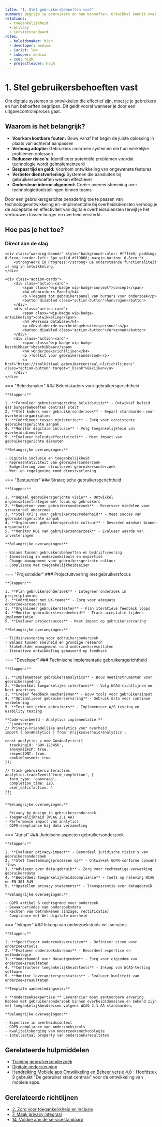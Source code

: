 ```yaml
---
title: "1. Stel gebruikersbehoeften vast"
summary: Begrijp je gebruikers en hun behoeften. Ontwikkel kennis over je gebruikers en wat dat betekent voor je technologieproject.
relations:
  - toegankelijkheid
  - privacy
  - servicestandaard
roles:
  - beleidsmaker: high
  - developer: medium
  - jurist: low
  - inkoper: medium
  - cxo: high
  - projectleider: high
---
```


# 1. Stel gebruikersbehoeften vast

Om digitale systemen te ontwikkelen die effectief zijn, moet je je gebruikers en hun behoeften begrijpen. Dit geldt vooral wanneer je door een uitgavecontroleproces gaat.

## Waarom is het belangrijk?

- **Voorkom kostbare fouten:** Bouw vanaf het begin de juiste oplossing in plaats van achteraf aanpassen
- **Verhoog adoptie:** Gebruikers omarmen systemen die hun werkelijke problemen oplossen
- **Reduceer risico's:** Identificeer potentiële problemen voordat technologie wordt geïmplementeerd
- **Bespaar tijd en geld:** Voorkom ontwikkeling van ongewenste features
- **Verbeter dienstverlening:** Systemen die aansluiten bij gebruikersbehoeften werken effectiever
- **Ondersteun interne alignment:** Creëer overeenstemming over technologiedoelstellingen binnen teams

Door een gebruikersgerichte benadering toe te passen van technologieontwikkeling en -implementatie bij overheidsdiensten verhoog je de acceptatie en effectiviteit van digitale overheidsdiensten terwijl je het vertrouwen tussen burger en overheid versterkt.

## Hoe pas je het toe?

<div class="direct-aan-de-slag">
    <h3>Direct aan de slag</h3>

    <div class="warning-banner" style="background-color: #fff3e0; padding: 0.5rem; border-left: 3px solid #ff9800; margin-bottom: 0.8rem;">
        <strong>Work in Progress:</strong> De onderstaande functionaliteit is nog in ontwikkeling.
    </div>

    <div class="action-cards">
        <div class="action-card">
            <span class="wip-badge wip-badge-concept">concept</span>
            <h4 >Gebruikers Panel</h4>
            <p >Toegang tot gebruikerspanel van burgers voor onderzoek</p>
            <button disabled class="action-button">Aanvragen</button>
        </div>
        <div class="action-card">
            <span class="wip-badge wip-badge-ontwikkeling">ontwikkeling</span>
            <h4 >Persona Database</h4>
            <p >Gevalideerde overheidsgebruikerspersona's</p>
            <button disabled class="action-button">Verkennen</button>
        </div>
        <div class="action-card">
            <span class="wip-badge wip-badge-beschikbaar">beschikbaar</span>
            <h4 >Onderzoeksrichtlijnen</h4>
            <p >Toolkit voor gebruikersonderzoek</p>
            <a href="https://toolkittaal.gebruikercentraal.nl/richtlijnen/" class="action-button" target="_blank">Bekijken</a>
        </div>
    </div>
</div>

=== "Beleidsmaker"
    ### Beleidskaders voor gebruikersgerichtheid

    **Stappen:**

    1. **Formuleer gebruikersgerichte beleidsvisie** - Ontwikkel beleid dat burgerbehoeften centraal stelt
    2. **Stel kaders voor gebruikersonderzoek** - Bepaal standaarden voor overheidsorganisaties
    3. **Coördineer tussen ministeries** - Zorg voor consistente gebruikersgerichte aanpak
    4. **Monitor digitale inclusie** - Volg toegankelijkheid van overheidsdiensten
    5. **Evalueer beleidseffectiviteit** - Meet impact van gebruikersgerichte diensten

    **Belangrijke overwegingen:**

    - Digitale inclusie en toegankelijkheid
    - Representativiteit van gebruikersonderzoek
    - Budgettering voor structureel gebruikersonderzoek
    - Wet- en regelgeving rond dienstverlening

=== "Bestuurder"
    ### Strategische gebruikersgerichtheid

    **Stappen:**

    1. **Bepaal gebruikersgerichte visie** - Ontwikkel organisatiestrategie met focus op gebruikers
    2. **Budgeteer voor gebruikersonderzoek** - Reserveer middelen voor structureel onderzoek
    3. **Stel KPI's voor gebruikerstevredenheid** - Meet succes van gebruikersgerichte aanpak
    4. **Organiseer gebruikersgerichte cultuur** - Bevorder mindset binnen organisatie
    5. **Monitor ROI van gebruikersonderzoek** - Evalueer waarde van investeringen

    **Belangrijke overwegingen:**

    - Balans tussen gebruikersbehoeften en bedrijfsvoering
    - Investering in onderzoekstools en expertise
    - Change management voor gebruikersgerichte cultuur
    - Compliance met toegankelijkheidseisen

=== "Projectleider"
    ### Projectuitvoering met gebruikersfocus

    **Stappen:**

    1. **Plan gebruikersonderzoek** - Integreer onderzoek in projectplanning
    2. **Coördineer met UX-teams** - Zorg voor adequate onderzoeksresources
    3. **Organiseer gebruikerstesten** - Plan iteratieve feedback loops
    4. **Monitor gebruikerstevredenheid** - Track acceptatie tijdens implementatie
    5. **Evalueer projectsucces** - Meet impact op gebruikerservaring

    **Belangrijke overwegingen:**

    - Tijdsinvestering voor gebruikersonderzoek
    - Balans tussen snelheid en grondige research
    - Stakeholder management rond onderzoeksresultaten
    - Iteratieve ontwikkeling gebaseerd op feedback

=== "Developer"
    ### Technische implementatie gebruikersgerichtheid

    **Stappen:**

    1. **Implementeer gebruikersanalytics** - Bouw meetinstrumenten voor gebruikersgedrag
    2. **Ontwikkel toegankelijke interfaces** - Volg WCAG-richtlijnen en best practices
    3. **Creëer feedback mechanismen** - Bouw tools voor gebruikersinput
    4. **Optimaliseer gebruikerservaring** - Gebruik data voor continue verbetering
    5. **Test met echte gebruikers** - Implementeer A/B testing en usability testing

    **Code-voorbeeld - Analytics implementatie:**
    ```javascript
    // Privacy-vriendelijke analytics voor overheid
    import { GovAnalytics } from '@rijksoverheid/analytics';

    const analytics = new GovAnalytics({
      trackingId: 'GOV-123456',
      anonymizeIP: true,
      respectDNT: true,
      cookieConsent: true
    });

    // Track gebruikersinteracties
    analytics.trackEvent('form_completion', {
      form_type: 'aanvraag',
      completion_time: 120,
      user_satisfaction: 4
    });
    ```

    **Belangrijke overwegingen:**

    - Privacy by design in gebruikersonderzoek
    - Toegankelijkheid (WCAG 2.1 AA)
    - Performance impact van analytics
    - GDPR-compliance bij data verzameling

=== "Jurist"
    ### Juridische aspecten gebruikersonderzoek

    **Stappen:**

    1. **Evalueer privacy-impact** - Beoordeel juridische risico's van gebruikersonderzoek
    2. **Stel toestemmingsprocessen op** - Ontwikkel GDPR-conforme consent flows
    3. **Adviseer over data-gebruik** - Zorg voor rechtmatige verwerking gebruikersdata
    4. **Beoordeel toegankelijkheidscompliance** - Toets op naleving WCAG en EN 301 549
    5. **Opstellen privacy statements** - Transparantie over datagebruik

    **Belangrijke overwegingen:**

    - GDPR artikel 6 rechtsgrond voor onderzoek
    - Bewaarperiodes van onderzoeksdata
    - Rechten van betrokkenen (inzage, rectificatie)
    - Compliance met Wet digitale overheid

=== "Inkoper"
    ### Inkoop van onderzoekstools en -services

    **Stappen:**

    1. **Specificeer onderzoeksvereisten** - Definieer eisen voor onderzoekstools
    2. **Evalueer onderzoeksbureaus** - Beoordeel expertise en methodologie
    3. **Onderhandel over dataeigendom** - Zorg voor eigendom van onderzoeksresultaten
    4. **Contracteer toegankelijkheidstools** - Inkoop van WCAG-testing software
    5. **Monitor leveranciersprestaties** - Evalueer kwaliteit van onderzoeksresultaten

    **Template aanbestedingseis:**

    > **Onderzoeksexpertise:** Leverancier moet aantoonbare ervaring hebben met gebruikersonderzoek binnen overheidsdomeinen en bekend zijn met toegankelijkheidseisen volgens WCAG 2.1 AA standaarden.

    **Belangrijke overwegingen:**

    - Expertise in overheidscontext
    - GDPR-compliance van onderzoekstools
    - Kwaliteitsborging van onderzoeksmethodologie
    - Intellectual property van onderzoeksresultaten

## Gerelateerde hulpmiddelen

- [Training gebruikersonderzoek](https://www.gebruikercentraal.nl/evenementen/)
- [Digitale ondersteuning](https://www.digitaleoverheid.nl/overzicht-van-alle-onderwerpen/digitale-inclusie/mensen-helpen-om-met-digitalisering-om-te-gaan/)
- [Handreiking Mobiele app Ontwikkeling en Beheer versie 4.0](https://www.noraonline.nl/images/noraonline/2/26/Handreiking_Mobiele_App_4.0.pdf) - Hoofdstuk 8 gebruikt "De gebruiker staat centraal" voor de ontwikkeling van mobiele apps.

## Gerelateerde richtlijnen

- [2. Zorg voor toegankelijkheid en inclusie](../toegankelijkheid/index.md)
- [7. Maak privacy integraal](../privacy/index.md)
- [14. Voldoe aan de servicestandaard](../servicestandaard/index.md)
